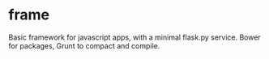 frame
=====

Basic framework for javascript apps, with a minimal flask.py service. Bower for packages, Grunt to compact and compile.
